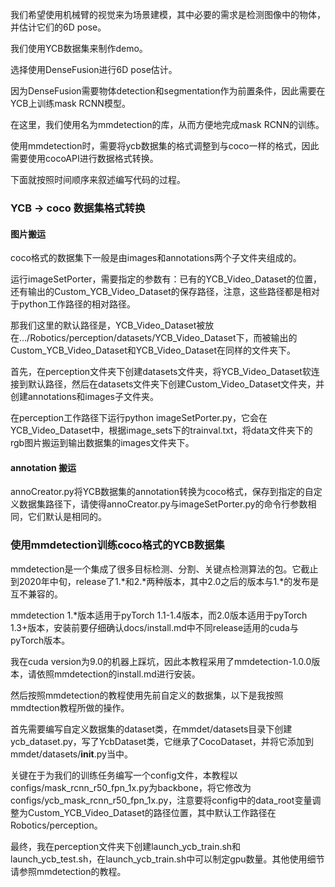 我们希望使用机械臂的视觉来为场景建模，其中必要的需求是检测图像中的物体，并估计它们的6D pose。

我们使用YCB数据集来制作demo。

选择使用DenseFusion进行6D pose估计。

因为DenseFusion需要物体detection和segmentation作为前置条件，因此需要在YCB上训练mask RCNN模型。

在这里，我们使用名为mmdetection的库，从而方便地完成mask RCNN的训练。

使用mmdetection时，需要将ycb数据集的格式调整到与coco一样的格式，因此需要使用cocoAPI进行数据格式转换。

下面就按照时间顺序来叙述编写代码的过程。

### YCB -> coco 数据集格式转换

#### 图片搬运
coco格式的数据集下一般是由images和annotations两个子文件夹组成的。

运行imageSetPorter，需要指定的参数有：已有的YCB_Video_Dataset的位置，还有输出的Custom_YCB_Video_Dataset的保存路径，注意，这些路径都是相对于python工作路径的相对路径。

那我们这里的默认路径是，YCB_Video_Dataset被放在.../Robotics/perception/datasets/YCB_Video_Dataset下，而被输出的Custom_YCB_Video_Dataset和YCB_Video_Dataset在同样的文件夹下。

首先，在perception文件夹下创建datasets文件夹，将YCB_Video_Dataset软连接到默认路径，然后在datasets文件夹下创建Custom_Video_Dataset文件夹，并创建annotations和images子文件夹。

在perception工作路径下运行python imageSetPorter.py，它会在YCB_Video_Dataset中，根据image_sets下的trainval.txt，将data文件夹下的rgb图片搬运到输出数据集的images文件夹下。

#### annotation 搬运
annoCreator.py将YCB数据集的annotation转换为coco格式，保存到指定的自定义数据集路径下，请使得annoCreator.py与imageSetPorter.py的命令行参数相同，它们默认是相同的。

### 使用mmdetection训练coco格式的YCB数据集
mmdetection是一个集成了很多目标检测、分割、关键点检测算法的包。它截止到2020年中旬，release了1.*和2.*两种版本，其中2.0之后的版本与1.*的发布是互不兼容的。

mmdetection 1.*版本适用于pyTorch 1.1-1.4版本，而2.0版本适用于pyTorch 1.3+版本，安装前要仔细确认docs/install.md中不同release适用的cuda与pyTorch版本。

我在cuda version为9.0的机器上踩坑，因此本教程采用了mmdetection-1.0.0版本，请依照mmdetection的install.md进行安装。

然后按照mmdetection的教程使用先前自定义的数据集，以下是我按照mmdtection教程所做的操作。

首先需要编写自定义数据集的dataset类，在mmdet/datasets目录下创建ycb_dataset.py，写了YcbDataset类，它继承了CocoDataset，并将它添加到mmdet/datasets/__init__.py当中。

关键在于为我们的训练任务编写一个config文件，本教程以configs/mask_rcnn_r50_fpn_1x.py为backbone，将它修改为configs/ycb_mask_rcnn_r50_fpn_1x.py，注意要将config中的data_root变量调整为Custom_YCB_Video_Dataset的路径位置，其中默认工作路径在Robotics/perception。

最终，我在perception文件夹下创建launch_ycb_train.sh和launch_ycb_test.sh，在launch_ycb_train.sh中可以制定gpu数量。其他使用细节请参照mmdetection的教程。